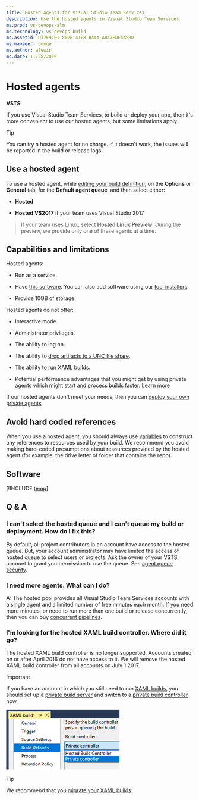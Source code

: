 ```yaml
---
title: Hosted agents for Visual Studio Team Services
description: Use the hosted agents in Visual Studio Team Services
ms.prod: vs-devops-alm
ms.technology: vs-devops-build
ms.assetid: D17E9C01-8026-41E8-B44A-AB17EDE4AFBD
ms.manager: douge
ms.author: alewis
ms.date: 11/28/2016
---
```


# Hosted agents

**VSTS**

If you use Visual Studio Team Services, to build or deploy your app, then it's more convenient to use our hosted agents, but some limitations apply. 

> [!TIP]
>
> You can try a hosted agent for no charge. If it doesn't work, the issues will be reported in the build or release logs.

## Use a hosted agent

To use a hosted agent, while [editing your build definition](../../get-started/ci-cd-part-1.md), on the **Options** or **General** tab, for the **Default agent queue**, and then select either:

* **Hosted** 

* **Hosted VS2017** if your team uses Visual Studio 2017

> If your team uses Linux, select **Hosted Linux Preview**. During the preview, we provide only one of these agents at a time.

## Capabilities and limitations

Hosted agents:

* Run as a service.

* Have [this software](#software). You can also add software using our [tool installers](../process/tasks.md#tool-installers).

* Provide 10GB of storage.

Hosted agents do not offer:

* Interactive mode.

* Administrator privileges.

* The ability to log on.

* The ability to [drop artifacts to a UNC file share](../../concepts/definitions/build/artifacts.md#unc-file-share).

* The ability to run [XAML builds](https://msdn.microsoft.com/en-us/library/ms181709%28v=vs.120%29.aspx).

* Potential performance advantages that you might get by using private agents which might start and process builds faster. [Learn more](agents.md#private-agent-performance-advantages)

If our hosted agents don't meet your needs, then you can [deploy your own private agents](agents.md#install).

## Avoid hard coded references

When you use a hosted agent, you should always use [variables](../../define/variables.md) to construct any references to resources used by your build. We recommend you avoid making hard-coded presumptions about resources provided by the hosted agent (for example, the drive letter of folder that contains the repo).

<h2 id="software">Software</h2>

[!INCLUDE [temp](_shared/hosted-software.md)]

## Q & A
<!-- BEGINSECTION class="md-qanda" -->

### I can't select the hosted queue and I can't queue my build or deployment. How do I fix this?

By default, all project contributors in an account have access to the hosted queue. But, your account administrator may have limited the access of hosted queue to select users or projects. Ask the owner of your VSTS account to grant you permission to use the queue. See [agent queue security](pools-queues.md#security).

### I need more agents. What can I do?

A: The hosted pool provides all Visual Studio Team Services accounts with a single agent and a limited number of free minutes each month. If you need more minutes, or need to run more than one build or release concurrently, then you can buy [concurrent pipelines](../../concepts/licensing/concurrent-pipelines-ts.md).

### I'm looking for the hosted XAML build controller. Where did it go?

The hosted XAML build controller is no longer supported.
Accounts created on or after April 2016 do not have access to it.
We will remove the hosted XAML build controller from all accounts
on July 1 2017.

> [!IMPORTANT]
>
> If you have an account in which you still need to run [XAML builds](https://msdn.microsoft.com/en-us/library/ms181709%28v=vs.120%29.aspx), you should set up a [private build server](https://msdn.microsoft.com/en-us/library/ms252495%28v=vs.120%29.aspx) and switch to a [private build controller](https://msdn.microsoft.com/en-us/library/ee330987%28v=vs.120%29.aspx) now.
>
> ![change from hosted to private xaml build controller](_img/change-from-hosted-to-private-xaml-build-controller.png)

> [!TIP]
>
> We recommend that you [migrate your XAML builds](../../actions/migrate-from-xaml-builds.md).

<!-- ENDSECTION -->
